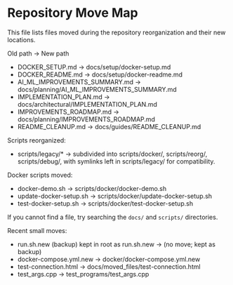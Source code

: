 # Repository Move Map

This file lists files moved during the repository reorganization and their new locations.

Old path -> New path

- DOCKER_SETUP.md -> docs/setup/docker-setup.md
- DOCKER_README.md -> docs/setup/docker-readme.md
- AI_ML_IMPROVEMENTS_SUMMARY.md -> docs/planning/AI_ML_IMPROVEMENTS_SUMMARY.md
- IMPLEMENTATION_PLAN.md -> docs/architectural/IMPLEMENTATION_PLAN.md
- IMPROVEMENTS_ROADMAP.md -> docs/planning/IMPROVEMENTS_ROADMAP.md
- README_CLEANUP.md -> docs/guides/README_CLEANUP.md

Scripts reorganized:

- scripts/legacy/* -> subdivided into scripts/docker/, scripts/reorg/, scripts/debug/, with symlinks left in scripts/legacy/ for compatibility.

Docker scripts moved:

- docker-demo.sh -> scripts/docker/docker-demo.sh
- update-docker-setup.sh -> scripts/docker/update-docker-setup.sh
- test-docker-setup.sh -> scripts/docker/test-docker-setup.sh

If you cannot find a file, try searching the `docs/` and `scripts/` directories.

Recent small moves:

- run.sh.new (backup) kept in root as run.sh.new -> (no move; kept as backup)
- docker-compose.yml.new -> docker/docker-compose.yml.new
- test-connection.html -> docs/moved_files/test-connection.html
- test_args.cpp -> test_programs/test_args.cpp

